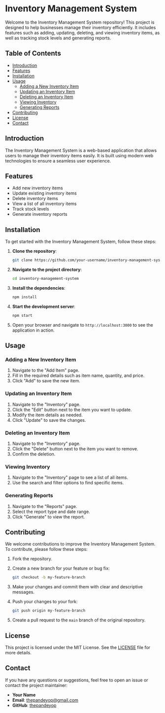 # Inventory Management System

Welcome to the Inventory Management System repository! This project is designed to help businesses manage their inventory efficiently. It includes features such as adding, updating, deleting, and viewing inventory items, as well as tracking stock levels and generating reports.

## Table of Contents

- [Introduction](#introduction)
- [Features](#features)
- [Installation](#installation)
- [Usage](#usage)
  - [Adding a New Inventory Item](#adding-a-new-inventory-item)
  - [Updating an Inventory Item](#updating-an-inventory-item)
  - [Deleting an Inventory Item](#deleting-an-inventory-item)
  - [Viewing Inventory](#viewing-inventory)
  - [Generating Reports](#generating-reports)
- [Contributing](#contributing)
- [License](#license)
- [Contact](#contact)

## Introduction

The Inventory Management System is a web-based application that allows users to manage their inventory items easily. It is built using modern web technologies to ensure a seamless user experience.

## Features

- Add new inventory items
- Update existing inventory items
- Delete inventory items
- View a list of all inventory items
- Track stock levels
- Generate inventory reports

## Installation

To get started with the Inventory Management System, follow these steps:

1. **Clone the repository**:

    ```bash
    git clone https://github.com/your-username/inventory-management-system.git
    ```

2. **Navigate to the project directory**:

    ```bash
    cd inventory-management-system
    ```

3. **Install the dependencies**:

    ```bash
    npm install
    ```

4. **Start the development server**:

    ```bash
    npm start
    ```

5. Open your browser and navigate to `http://localhost:3000` to see the application in action.

## Usage

### Adding a New Inventory Item

1. Navigate to the "Add Item" page.
2. Fill in the required details such as item name, quantity, and price.
3. Click "Add" to save the new item.

### Updating an Inventory Item

1. Navigate to the "Inventory" page.
2. Click the "Edit" button next to the item you want to update.
3. Modify the item details as needed.
4. Click "Update" to save the changes.

### Deleting an Inventory Item

1. Navigate to the "Inventory" page.
2. Click the "Delete" button next to the item you want to remove.
3. Confirm the deletion.

### Viewing Inventory

1. Navigate to the "Inventory" page to see a list of all items.
2. Use the search and filter options to find specific items.

### Generating Reports

1. Navigate to the "Reports" page.
2. Select the report type and date range.
3. Click "Generate" to view the report.

## Contributing

We welcome contributions to improve the Inventory Management System. To contribute, please follow these steps:

1. Fork the repository.
2. Create a new branch for your feature or bug fix:

    ```bash
    git checkout -b my-feature-branch
    ```

3. Make your changes and commit them with clear and descriptive messages.
4. Push your changes to your fork:

    ```bash
    git push origin my-feature-branch
    ```

5. Create a pull request to the `main` branch of the original repository.

## License

This project is licensed under the MIT License. See the [LICENSE](LICENSE) file for more details.

## Contact

If you have any questions or suggestions, feel free to open an issue or contact the project maintainer:

- **Your Name**
- **Email**: thepandeyop@gmail.com
- **GitHub**: [thepandeyop](https://github.com/thepandeyop)
